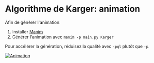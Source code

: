 # Algorithme de Karger: animation

Afin de générer l'animation:

1. Installer [Manim](https://www.manim.community/)
2. Générer l'animation avec `manim -p main.py Karger`

Pour accélérer la génération, réduisez la qualité avec `-pql` plutôt que `-p`.

[![Animation](animation.gif)](animation.mp4)

 <!-- GIF généré avec ffmpeg -i animation.mp4 -r 20 -vf scale=512:-1 animation.gif -->
